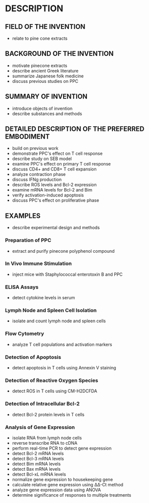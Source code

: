 # DESCRIPTION

## FIELD OF THE INVENTION

- relate to pine cone extracts

## BACKGROUND OF THE INVENTION

- motivate pinecone extracts
- describe ancient Greek literature
- summarize Japanese folk medicine
- discuss previous studies on PPC

## SUMMARY OF INVENTION

- introduce objects of invention
- describe substances and methods

## DETAILED DESCRIPTION OF THE PREFERRED EMBODIMENT

- build on previous work
- demonstrate PPC's effect on T cell response
- describe study on SEB model
- examine PPC's effect on primary T cell response
- discuss CD4+ and CD8+ T cell expansion
- analyze contraction phase
- discuss IFNg production
- describe ROS levels and Bcl-2 expression
- examine mRNA levels for Bcl-2 and Bim
- verify activation-induced apoptosis
- discuss PPC's effect on proliferative phase

## EXAMPLES

- describe experimental design and methods

### Preparation of PPC

- extract and purify pinecone polyphenol compound

### In Vivo Immune Stimulation

- inject mice with Staphylococcal enterotoxin B and PPC

### ELISA Assays

- detect cytokine levels in serum

### Lymph Node and Spleen Cell Isolation

- isolate and count lymph node and spleen cells

### Flow Cytometry

- analyze T cell populations and activation markers

### Detection of Apoptosis

- detect apoptosis in T cells using Annexin V staining

### Detection of Reactive Oxygen Species

- detect ROS in T cells using CM-H2DCFDA

### Detection of Intracellular Bcl-2

- detect Bcl-2 protein levels in T cells

### Analysis of Gene Expression

- isolate RNA from lymph node cells
- reverse transcribe RNA to cDNA
- perform real-time PCR to detect gene expression
- detect Bcl-2 mRNA levels
- detect Bcl-3 mRNA levels
- detect Bim mRNA levels
- detect Bax mRNA levels
- detect Bcl-xL mRNA levels
- normalize gene expression to housekeeping gene
- calculate relative gene expression using ΔΔ-Ct method
- analyze gene expression data using ANOVA
- determine significance of responses to multiple treatments

